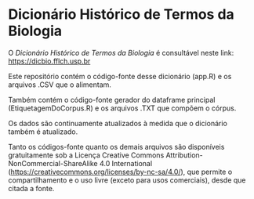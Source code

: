 # Dicionário Histórico de Termos da Biologia

O *Dicionário Histórico de Termos da Biologia* é consultável neste link: https://dicbio.fflch.usp.br

Este repositório contém o código-fonte desse dicionário (app.R) e os arquivos .CSV que o alimentam.

Também contém o código-fonte gerador do dataframe principal (EtiquetagemDoCorpus.R) e os arquivos .TXT que compõem o córpus.

Os dados são continuamente atualizados à medida que o dicionário também é atualizado.

Tanto os códigos-fonte quanto os demais arquivos são disponíveis gratuitamente sob a Licença Creative Commons Attribution-NonCommercial-ShareAlike 4.0 International (https://creativecommons.org/licenses/by-nc-sa/4.0/), que permite o compartilhamento e o uso livre (exceto para usos comerciais), desde que citada a fonte.